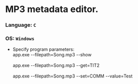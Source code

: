 # MP3 metadata editor.
### Language: `C`
### OS: `Windows`
- Specify program parameters: 
<br>app.exe --filepath=Song.mp3 --show</br>
<br>app.exe --filepath=Song.mp3 --get=TIT2</br>
<br>app.exe --filepath=Song.mp3 --set=COMM --value=Test</br>
